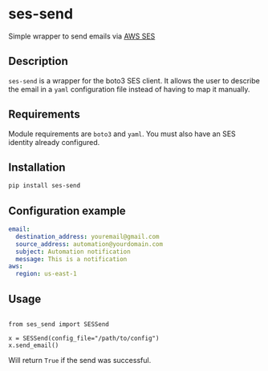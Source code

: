 # ses-send
Simple wrapper to send emails via [AWS SES](https://docs.aws.amazon.com/ses/latest/dg/Welcome.html)

## Description

`ses-send` is a wrapper for the boto3 SES client. It allows the user to describe the email in a `yaml` configuration file instead of having to map it manually.

## Requirements

Module requirements are `boto3` and `yaml`. You must also have an SES identity already configured. 

## Installation

```bash
pip install ses-send
```

## Configuration example

```yaml
email:
  destination_address: youremail@gmail.com
  source_address: automation@yourdomain.com
  subject: Automation notification 
  message: This is a notification
aws:
  region: us-east-1
```

## Usage

```python3

from ses_send import SESSend

x = SESSend(config_file="/path/to/config")
x.send_email()

```

Will return `True` if the send was successful.
